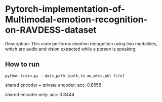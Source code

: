 # Pytorch-implementation-of-Multimodal-emotion-recognition-on-RAVDESS-dataset

Description: This code performs emotion recognition using two modalities, which are audio and vision extracted while a person is speaking.

<h2>How to run</h2>

```
python train.py --data_path [path_to au_mfcc.pkl file]
```

shared encoder + private encoder:
acc: 0.8556

shared encoder only:
acc: 0.8444
